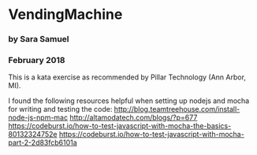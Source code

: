 # VendingMachine
### by Sara Samuel
### February 2018

This is a kata exercise as recommended by Pillar Technology (Ann Arbor, MI).

I found the following resources helpful when setting up nodejs and mocha for writing and testing the code:
http://blog.teamtreehouse.com/install-node-js-npm-mac
http://altamodatech.com/blogs/?p=677
https://codeburst.io/how-to-test-javascript-with-mocha-the-basics-80132324752e
https://codeburst.io/how-to-test-javascript-with-mocha-part-2-2d83fcb6101a


